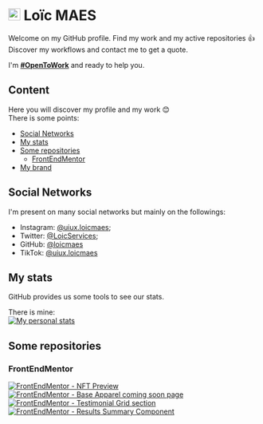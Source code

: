 # <img src="https://www.maesloic.fr/assets/img/logo_black.svg" height="24" /> Loïc MAES

Welcome on my GitHub profile. Find my work and my active repositories 👍  
Discover my workflows and contact me to get a quote.

I'm [**#OpenToWork**](https://www.maesloic.fr/contact) and ready to help you.

## Content

Here you will discover my profile and my work 😊  
There is some points:
- [Social Networks](#social-networks)
- [My stats](#my-stats)
- [Some repositories](#some-repositories)
  - [FrontEndMentor](#frontendmentor)
- [My brand](#my-brand)

## Social Networks

I'm present on many social networks but mainly on the followings:
- Instagram: [@uiux.loicmaes](https://www.instagram.com/uiux.loicmaes);
- Twitter: [@LoicServices](https://www.twitter.com/LoicServices);
- GitHub: [@loicmaes](https://www.gihtub.com/loicmaes)
- TikTok: [@uiux.loicmaes](https://www.tiktok.com/@uiux.loicmaes)

## My stats

GitHub provides us some tools to see our stats.

There is mine:  
[![My personal stats](https://github-readme-stats.vercel.app/api?username=loicmaes&show_icons=true&theme=vue)](https://www.github.com/loicmaes)

## Some repositories

### FrontEndMentor
[![FrontEndMentor - NFT Preview](https://github-readme-stats.vercel.app/api/pin/?username=loicmaes&repo=frontendmentor-nft-preview&theme=vue)](https://www.github.com/loicmaes/frontendmentor-nft-preview)
[![FrontEndMentor - Base Apparel coming soon page](https://github-readme-stats.vercel.app/api/pin/?username=loicmaes&repo=frontendmentor-base-apparel&theme=vue)](https://www.github.com/loicmaes/frontendmentor-base-apparel)
[![FrontEndMentor - Testimonial Grid section](https://github-readme-stats.vercel.app/api/pin/?username=loicmaes&repo=frontendmentor-testimonial-grid&theme=vue)](https://www.github.com/loicmaes/frontendmentor-testimonial-grid)
[![FrontEndMentor - Results Summary Component](https://github-readme-stats.vercel.app/api/pin/?username=loicmaes&repo=frontendmentor-results-summary&theme=vue)](https://www.github.com/loicmaes/frontendmentor-results-summary)

<!-- ## My Brand -->
